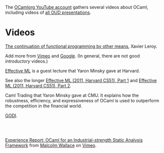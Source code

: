 <!-- ((! set title Videos !)) ((! set documentation !)) -->

The [OCamlorg YouTube account](http://www.youtube.com/user/ocamlorg)
gathers several videos about OCaml, including videos of [all OUD
presentations](http://www.youtube.com/playlist?list=PLOWQ4b7rjycjjAdv6uLy9SmzkvNzSY3HY).

# Videos
[The continuation of functional programming by other
means](http://events.inf.ed.ac.uk/Milner2012/X_Leroy-html5-mp4.html),
Xavier Leroy.

Add more from
[Vimeo](http://vimeo.com/search/videos/search:ocaml/st/6a516d1e) and
[Google](http://www.google.com/search?q=ocaml&ie=utf-8&oe=utf-8&aq=t&rls=org.mozilla:en-US:unofficial&client=iceweasel-a#sclient=psy&hl=en&client=iceweasel-a&rls=org.mozilla:en-US%3Aunofficial&tbm=vid&source=hp&q=ocaml&aq=f&aqi=&aql=&oq=&pbx=1&bav=on.2,or.r_gc.r_pw.&fp=a91b69f6bd0a7737&biw=1196&bih=910).
(In general, there are not good *introductory* videos.)

[Effective ML](http://ocaml.janestreet.com/?q=node/82) is a guest
lecture that Yaron Minsky gave at Harvard.

See also the longer [Effective ML (2011, Harvard CS51), Part
1](http://vimeo.com/21564387) and [Effective ML (2011, Harvard CS51),
Part 2](http://vimeo.com/21564926).

Caml Trading that Yaron Minsky gave at CMU. It explains how the
robustness, efficiency, and expressiveness of OCaml is used to
outperform the competition in the financial world.

[GODI](http://video.google.com/videoplay?docid=-6322912779839034322#).

<br />
<br />

[Experience Report: OCaml for an Industrial-strength Static Analysis
Framework](http://vimeo.com/6652523) from [Malcolm
Wallace](http://vimeo.com/user2191865) on [Vimeo](http://vimeo.com).


